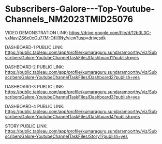 # Subscribers-Galore---Top-Youtube-Channels_NM2023TMID25076
VIDEO DEMONSTRATION LINK:
https://drive.google.com/file/d/12b3L3C-vxNaviZS6e0cGu77M-OfllRNy/view?usp=drivesdk

DASHBOARD-1 PUBLIC LINK:
https://public.tableau.com/app/profile/kumaraguru.sundaramoorthy/viz/SubscribersGalore-YoutubeChannelTaskFiles/Dashboard1?publish=yes

DASHBOARD-2 PUBLIC LINK:
https://public.tableau.com/app/profile/kumaraguru.sundaramoorthy/viz/SubscribersGalore-YoutubeChannelTaskFiles/Dashboard2?publish=yes

DASHBOARD-3 PUBLIC LINK:
https://public.tableau.com/app/profile/kumaraguru.sundaramoorthy/viz/SubscribersGalore-YoutubeChannelTaskFiles/Dashboard3?publish=yes

DASHBOARD-4 PUBLIC LINK:
https://public.tableau.com/app/profile/kumaraguru.sundaramoorthy/viz/SubscribersGalore-YoutubeChannelTaskFiles/Dashboard4?publish=yes

STORY PUBLIC LINK:
https://public.tableau.com/app/profile/kumaraguru.sundaramoorthy/viz/SubscribersGalore-YoutubeChannelTaskFiles/Story1?publish=yes

